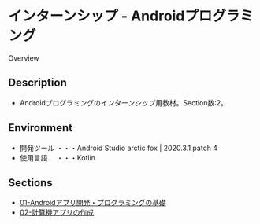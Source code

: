 インターンシップ - Androidプログラミング
====

Overview

## Description

- Androidプログラミングのインターンシップ用教材。Section数:2。

## Environment
- 開発ツール ・・・Android Studio arctic fox | 2020.3.1 patch 4
- 使用言語　 ・・・Kotlin

## Sections

<!-- TODO: URLを記述 -->
- [01-Androidアプリ開発・プログラミングの基礎](./markdown/01-Androidアプリ開発・プログラミングの基礎.md)  
- [02-計算機アプリの作成](./markdown/02-計算機アプリの作成.md)  
